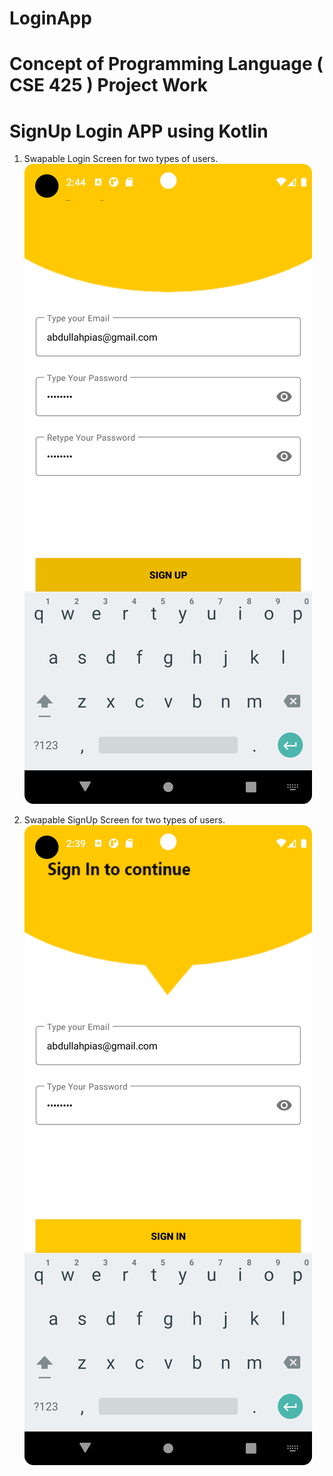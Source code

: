 # LoginApp
# Concept of Programming Language ( CSE 425 ) Project Work 
# SignUp Login APP using Kotlin
1. Swapable Login Screen for two types of users. 
![alt-text](https://github.com/almahmudpias/LoginApp/blob/main/Screenshot_20230608_144415.png)

2. Swapable SignUp Screen for two types of users.
![alt-text](https://github.com/almahmudpias/LoginApp/blob/main/Screenshot_20230608_143948.png)
